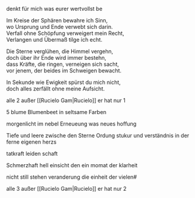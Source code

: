 denkt für mich was eurer wertvollst be

Im Kreise der Sphären bewahre ich Sinn,  
wo Ursprung und Ende verwebt sich darin.  
Verfall ohne Schöpfung verweigert mein Recht,  
Verlangen und Übermaß tilge ich echt.  
  
Die Sterne verglühen, die Himmel vergehn,  
doch über ihr Ende wird immer bestehn,  
dass Kräfte, die ringen, verneigen sich sacht,  
vor jenem, der beides im Schweigen bewacht.  
  
In Sekunde wie Ewigkeit spürst du mich nicht,  
doch alles zerfällt ohne meine Aufsicht.


alle 2 außer [[Rucielo Gam|Rucielo]] er hat nur 1 


5 blume Blumenbeet in seltsame Farben

morgenlicht im nebel Erneueung was neues hoffung


Tiefe und leere zwische den Sterne Ordung stukur und verständnis in der ferne eigenen herzs


tatkraft leiden schaft


Schmerzhaft hell einsicht den ein momat der klarheit


nicht still stehen veranderung die einheit der vielen#


alle 3 außer [[Rucielo Gam|Rucielo]] er hat nur 2 



